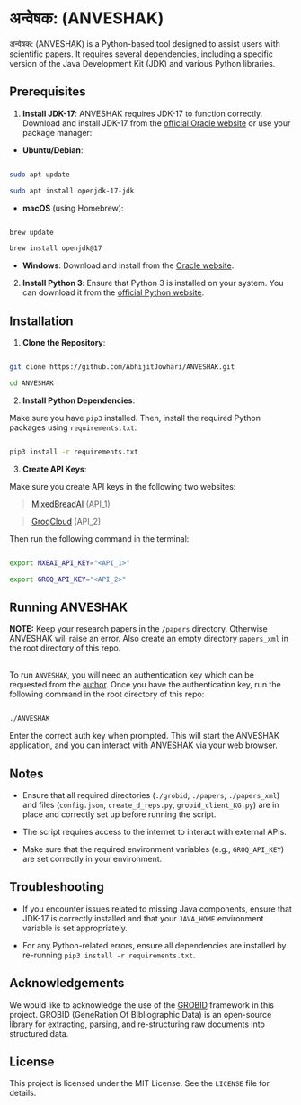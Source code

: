 
  

# अन्वेषक: (ANVESHAK)

  

अन्वेषक: (ANVESHAK) is a Python-based tool designed to assist users with scientific papers. It requires several dependencies, including a specific version of the Java Development Kit (JDK) and various Python libraries.

  

## Prerequisites

  

1.  **Install JDK-17**: ANVESHAK requires JDK-17 to function correctly. Download and install JDK-17 from the [official Oracle website](https://www.oracle.com/java/technologies/javase/jdk17-archive-downloads.html) or use your package manager:

  

-  **Ubuntu/Debian**:

```sh

sudo apt update

sudo apt install openjdk-17-jdk

```

  

-  **macOS** (using Homebrew):

```sh

brew update

brew install openjdk@17

```

  

-  **Windows**: Download and install from the [Oracle website](https://www.oracle.com/java/technologies/javase/jdk17-archive-downloads.html).

  

2.  **Install Python 3**: Ensure that Python 3 is installed on your system. You can download it from the [official Python website](https://www.python.org/downloads/).

  

## Installation

  

1.  **Clone the Repository**:

```sh

git clone https://github.com/AbhijitJowhari/ANVESHAK.git

cd ANVESHAK

```

  

2.  **Install Python Dependencies**:

Make sure you have `pip3` installed. Then, install the required Python packages using `requirements.txt`:

```sh

pip3 install -r requirements.txt

```

3.  **Create API Keys**:

Make sure you create API keys in the following two websites:

> [MixedBreadAI](https://mixedbread.ai) (API_1) <br>

> [GroqCloud](https://console.groq.com/keys) (API_2)

Then run the following command in the terminal:

```sh

export MXBAI_API_KEY="<API_1>"

export GROQ_API_KEY="<API_2>"

```

  

## Running ANVESHAK

**NOTE:** Keep your research papers in the ```/papers``` directory. Otherwise ANVESHAK will raise an error. Also create an empty directory ```papers_xml``` in the root directory of this repo. <br><br>

To run `ANVESHAK`, you will need an authentication key which can be requested from the [author](mailto:abhijitsj22@iitk.ac.in). Once you have the authentication key, run the following command in the root directory of this repo:

```sh

./ANVESHAK

```

Enter the correct auth key when prompted. This will start the ANVESHAK application, and you can interact with ANVESHAK via your web browser.

  

## Notes

  

- Ensure that all required directories (`./grobid`, `./papers`, `./papers_xml`) and files (`config.json`, `create_d_reps.py`, `grobid_client_KG.py`) are in place and correctly set up before running the script.

- The script requires access to the internet to interact with external APIs.

- Make sure that the required environment variables (e.g., `GROQ_API_KEY`) are set correctly in your environment.

  

## Troubleshooting

  

- If you encounter issues related to missing Java components, ensure that JDK-17 is correctly installed and that your `JAVA_HOME` environment variable is set appropriately.

- For any Python-related errors, ensure all dependencies are installed by re-running `pip3 install -r requirements.txt`.

  

## Acknowledgements

  
We would like to acknowledge the use of the [GROBID](https://github.com/kermitt2/grobid) framework in this project. GROBID (GeneRation Of BIbliographic Data) is an open-source library for extracting, parsing, and re-structuring raw documents into structured data.
  

## License

  

This project is licensed under the MIT License. See the `LICENSE` file for details.